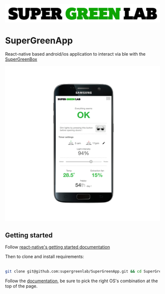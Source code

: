 ![SuperGreenLab](assets/sgl.png?raw=true "SuperGreenLab")

# SuperGreenApp

React-native based android/ios application to interact via ble with the [SuperGreenBox](https://github.com/supergreenlab/SuperGreenBox)

![StatePage](assets/stats.png?raw=true "Stat page")

## Getting started

Follow [react-native's getting started documentation](https://facebook.github.io/react-native/docs/getting-started.html)

Then to clone and install requirements:

```sh

git clone git@github.com:supergreenlab/SuperGreenApp.git && cd SuperGreenApp && npm i

```

Follow the [documentation](https://facebook.github.io/react-native/docs/getting-started.html#running-your-react-native-application-1), be sure to pick the right OS's combination at the top of the page.
